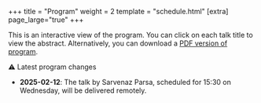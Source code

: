 +++
title = "Program"
weight = 2
template = "schedule.html"
[extra]
page_large="true"
+++

This is an interactive view of the program. You can click on each talk title to view the abstract. Alternatively, you can download a [PDF version of program](/pdf/BH7%20-%20Program.pdf).

<div class="program-change">

&#9888; Latest program changes

- **2025-02-12**: The talk by Sarvenaz Parsa, scheduled for 15:30 on Wednesday, will be delivered remotely.
</div>
